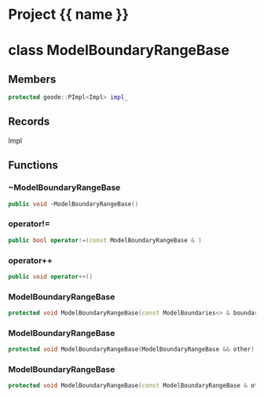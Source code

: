 <script setup>
import {useRoute} from 'vitepress'
const {path} = useRoute()
const tokens = path.split('/')
const words = tokens[2].split('-');
for (let i = 0; i < words.length; i++) {
    words[i] = words[i].charAt(0).toUpperCase() + words[i].slice(1);
    words[i] = words[i].replace('geode', 'Geode')
}
const name = words.join('-');
</script>
# Project {{ name }}

# class ModelBoundaryRangeBase


## Members

```cpp
protected geode::PImpl<Impl> impl_

```



## Records

Impl



## Functions

### ~ModelBoundaryRangeBase

```cpp
public void ~ModelBoundaryRangeBase()
```


### operator!=

```cpp
public bool operator!=(const ModelBoundaryRangeBase & )
```


### operator++

```cpp
public void operator++()
```


### ModelBoundaryRangeBase

```cpp
protected void ModelBoundaryRangeBase(const ModelBoundaries<> & boundaries)
```


### ModelBoundaryRangeBase

```cpp
protected void ModelBoundaryRangeBase(ModelBoundaryRangeBase && other)
```


### ModelBoundaryRangeBase

```cpp
protected void ModelBoundaryRangeBase(const ModelBoundaryRangeBase & other)
```




